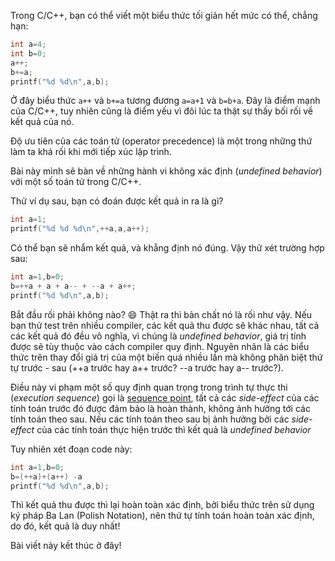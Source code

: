 Trong C/C++, bạn có thể viết một biểu thức tối giản hết mức có thể, chẳng hạn:

```c
int a=4;
int b=0;
a++;
b+=a;
printf("%d %d\n",a,b);
```

Ở đây biểu thức `a++` và `b+=a` tương đương `a=a+1` và `b=b+a`. Đây là điểm mạnh của C/C++, tuy nhiên cũng là điểm yếu vì đôi lúc ta thật sự thấy bối rối về kết quả của nó.

Độ ưu tiên của các toán tử (operator precedence) là một trong những thứ làm ta khá rối khi mới tiếp xúc lập trình.

Bài này mình sẽ bàn về những hành vi không xác định (*undefined behavior*) với một số toán tử trong C/C++.

Thử ví dụ sau, bạn có đoán được kết quả in ra là gì?

```c
int a=1;
printf("%d %d %d\n",++a,a,a++);
```

Có thể bạn sẽ nhẩm kết quả, và khẳng định nó đúng. Vậy thử xét trường hợp sau:

```c
int a=1,b=0;
b=++a + a + a-- + --a + a++;
printf("%d %d\n",a,b);
```

Bắt đầu rối phải không nào? :smile: Thật ra thì bản chất nó là rối như vậy. Nếu bạn thử test trên nhiều compiler, các kết quả thu được sẽ khác nhau, tất cả các kết quả đó đều vô nghĩa, vì chúng là *undefined behavior*, giá trị tính được sẽ tùy thuộc vào cách compiler quy định. Nguyên nhân là các biểu thức trên thay đổi giá trị của một biến quá nhiều lần mà không phân biệt thứ tự trước -  sau (++a trước hay a++ trước? --a trước hay a-- trước?).

Điều này vi phạm một số quy định quan trọng trong trình tự thực thi (*execution sequence*) gọi là [sequence point](https://en.wikipedia.org/wiki/Sequence_point), tất cả các *side-effect* của các tính toán trước đó được đảm bảo là hoàn thành, không ảnh hưởng tới các tính toán theo sau. Nếu các tính toán theo sau bị ảnh hưởng bởi các *side-effect* của các tính toán thực hiện trước thì kết quả là *undefined behavior*

Tuy nhiên xét đoạn code này:

```c
int a=1,b=0;
b=(++a)+(a++) -a
printf("%d %d\n",a,b);
```

Thì kết quả thu được thì lại hoàn toàn xác định, bởi biểu thức trên sử dụng ký pháp Ba Lan (Polish Notation), nên thứ tự tính toán hoàn toàn xác định, do đó, kết quả là duy nhất!

Bài viết này kết thúc ở đây!

